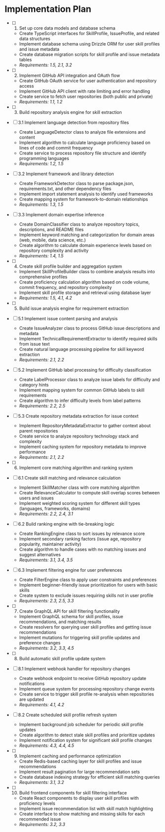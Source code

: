 # Implementation Plan

- [ ] 1. Set up core data models and database schema
  - Create TypeScript interfaces for SkillProfile, IssueProfile, and related data structures
  - Implement database schema using Drizzle ORM for user skill profiles and issue metadata
  - Create database migration scripts for skill profile and issue metadata tables
  - _Requirements: 1.5, 2.1, 3.2_

- [ ] 2. Implement GitHub API integration and OAuth flow
  - Create GitHub OAuth service for user authentication and repository access
  - Implement GitHub API client with rate limiting and error handling
  - Create service to fetch user repositories (both public and private)
  - _Requirements: 1.1, 1.2_

- [ ] 3. Build repository analysis engine for skill extraction
- [ ] 3.1 Implement language detection from repository files
  - Create LanguageDetector class to analyze file extensions and content
  - Implement algorithm to calculate language proficiency based on lines of code and commit frequency
  - Create service to process repository file structure and identify programming languages
  - _Requirements: 1.2, 1.5_

- [ ] 3.2 Implement framework and library detection
  - Create FrameworkDetector class to parse package.json, requirements.txt, and other dependency files
  - Implement import statement analysis to identify used frameworks
  - Create mapping system for framework-to-domain relationships
  - _Requirements: 1.3, 1.5_

- [ ] 3.3 Implement domain expertise inference
  - Create DomainClassifier class to analyze repository topics, descriptions, and README files
  - Implement keyword matching and categorization for domain areas (web, mobile, data science, etc.)
  - Create algorithm to calculate domain experience levels based on repository complexity and activity
  - _Requirements: 1.4, 1.5_

- [ ] 4. Create skill profile builder and aggregation system
  - Implement SkillProfileBuilder class to combine analysis results into comprehensive profiles
  - Create proficiency calculation algorithm based on code volume, commit frequency, and repository complexity
  - Implement skill profile storage and retrieval using database layer
  - _Requirements: 1.5, 4.1, 4.2_

- [ ] 5. Build issue analysis engine for requirement extraction
- [ ] 5.1 Implement issue content parsing and analysis
  - Create IssueAnalyzer class to process GitHub issue descriptions and metadata
  - Implement TechnicalRequirementExtractor to identify required skills from issue text
  - Create natural language processing pipeline for skill keyword extraction
  - _Requirements: 2.1, 2.2_

- [ ] 5.2 Implement GitHub label processing for difficulty classification
  - Create LabelProcessor class to analyze issue labels for difficulty and category hints
  - Implement mapping system for common GitHub labels to skill requirements
  - Create algorithm to infer difficulty levels from label patterns
  - _Requirements: 2.2, 2.5_

- [ ] 5.3 Create repository metadata extraction for issue context
  - Implement RepositoryMetadataExtractor to gather context about parent repositories
  - Create service to analyze repository technology stack and complexity
  - Implement caching system for repository metadata to improve performance
  - _Requirements: 2.1, 2.2_

- [ ] 6. Implement core matching algorithm and ranking system
- [ ] 6.1 Create skill matching and relevance calculation
  - Implement SkillMatcher class with core matching algorithm
  - Create RelevanceCalculator to compute skill overlap scores between users and issues
  - Implement weighted scoring system for different skill types (languages, frameworks, domains)
  - _Requirements: 2.2, 2.4, 3.1_

- [ ] 6.2 Build ranking engine with tie-breaking logic
  - Create RankingEngine class to sort issues by relevance score
  - Implement secondary ranking factors (issue age, repository popularity, maintainer activity)
  - Create algorithm to handle cases with no matching issues and suggest alternatives
  - _Requirements: 3.1, 3.4, 3.5_

- [ ] 6.3 Implement filtering engine for user preferences
  - Create FilterEngine class to apply user constraints and preferences
  - Implement beginner-friendly issue prioritization for users with basic skills
  - Create system to exclude issues requiring skills not in user profile
  - _Requirements: 2.3, 2.5, 3.3_

- [ ] 7. Create GraphQL API for skill filtering functionality
  - Implement GraphQL schema for skill profiles, issue recommendations, and matching results
  - Create resolvers for querying user skill profiles and getting issue recommendations
  - Implement mutations for triggering skill profile updates and preference changes
  - _Requirements: 3.2, 3.3, 4.5_

- [ ] 8. Build automatic skill profile update system
- [ ] 8.1 Implement webhook handler for repository changes
  - Create webhook endpoint to receive GitHub repository update notifications
  - Implement queue system for processing repository change events
  - Create service to trigger skill profile re-analysis when repositories are updated
  - _Requirements: 4.1, 4.2_

- [ ] 8.2 Create scheduled skill profile refresh system
  - Implement background job scheduler for periodic skill profile updates
  - Create algorithm to detect stale skill profiles and prioritize updates
  - Implement notification system for significant skill profile changes
  - _Requirements: 4.3, 4.4, 4.5_

- [ ] 9. Implement caching and performance optimization
  - Create Redis-based caching layer for skill profiles and issue recommendations
  - Implement result pagination for large recommendation sets
  - Create database indexing strategy for efficient skill matching queries
  - _Requirements: 3.1, 3.2_

- [ ] 10. Build frontend components for skill filtering interface
  - Create React components to display user skill profiles with proficiency levels
  - Implement issue recommendation list with skill match highlighting
  - Create interface to show matching and missing skills for each recommended issue
  - _Requirements: 3.2, 3.3_